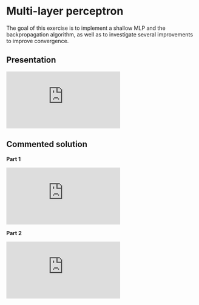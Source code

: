 # Multi-layer perceptron

The goal of this exercise is to implement a shallow MLP and the backpropagation algorithm, as well as to investigate several improvements to improve convergence.

## Presentation

<div class="embed-container">
  <iframe src="https://www.youtube.com/embed/P_fKl9P7K-M" frameborder="0" allowfullscreen></iframe>
</div>

## Commented solution

**Part 1**

<div class="embed-container">
  <iframe src="https://www.youtube.com/embed/EsUYGjzIgJc" frameborder="0" allowfullscreen></iframe>
</div>

**Part 2**

<div class="embed-container">
  <iframe src="https://www.youtube.com/embed/CKaTZcRH7tQ" frameborder="0" allowfullscreen></iframe>
</div>
